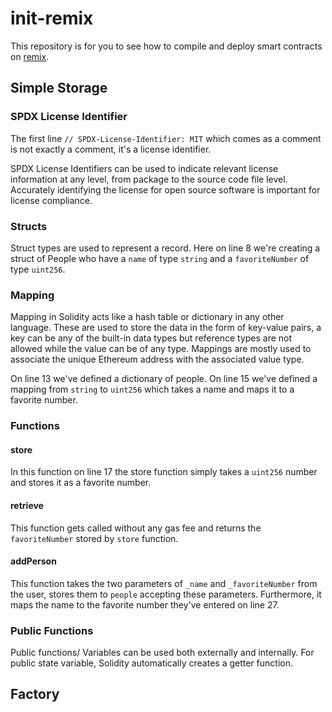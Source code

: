 # init-remix

This repository is for you to see how to compile and deploy smart contracts on [remix](https://remix.ethereum.org).

## Simple Storage

### SPDX License Identifier

The first line `// SPDX-License-Identifier: MIT` which comes as a comment is not exactly a comment, it's a license identifier.

SPDX License Identifiers can be used to indicate relevant license information at any level, from package to the source code file level. Accurately identifying the license for open source software is important for license compliance.

### Structs

Struct types are used to represent a record. Here on line 8 we're creating a struct of People who have a `name` of type `string` and a `favoriteNumber` of type `uint256`.

### Mapping

Mapping in Solidity acts like a hash table or dictionary in any other language. These are used to store the data in the form of key-value pairs, a key can be any of the built-in data types but reference types are not allowed while the value can be of any type. Mappings are mostly used to associate the unique Ethereum address with the associated value type.

On line 13 we've defined a dictionary of people. On line 15 we've defined a mapping from `string` to `uint256` which takes a name and maps it to a favorite number.

### Functions

#### store

In this function on line 17 the store function simply takes a `uint256` number and stores it as a favorite number.

#### retrieve

This function gets called without any gas fee and returns the `favoriteNumber` stored by `store` function.

#### addPerson

This function takes the two parameters of `_name` and `_favoriteNumber` from the user, stores them to `people` accepting these parameters. Furthermore, it maps the name to the favorite number they've entered on line 27.

### Public Functions

Public functions/ Variables can be used both externally and internally. For public state variable, Solidity automatically creates a getter function.

## Factory
